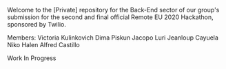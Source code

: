 Welcome to the [Private] repository for the Back-End sector of our group's submission for the second and final official Remote EU 2020 Hackathon, sponsored by Twilio.

Members:
Victoria Kulinkovich
Dima Piskun
Jacopo Luri
Jeanloup Cayuela
Niko Halen
Alfred Castillo

Work In Progress

